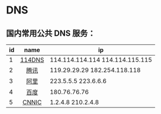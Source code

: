 # DNS

## 国内常用公共 DNS 服务：

| id  |                       name                        | ip                              |
| --- | :-----------------------------------------------: | ------------------------------- |
| 1   |         [114DNS](http://www.114dns.com/)          | 114.114.114.114 114.114.115.115 |
| 2   | [腾讯](https://www.dnspod.cn/Products/Public.DNS) | 119.29.29.29 182.254.118.118    |
| 3   |            [阿里](http://alidns.com/)             | 223.5.5.5 223.6.6.6             |
| 4   |  [百度](http://dudns.baidu.com/intro/publicdns/)  | 180.76.76.76                    |
| 5   |           [CNNIC](http://www.sdns.cn/)            | 1.2.4.8 210.2.4.8               |
